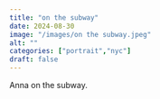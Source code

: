 ```yaml
---
title: "on the subway"
date: 2024-08-30
image: "/images/on the subway.jpeg"
alt: ""
categories: ["portrait","nyc"]
draft: false
---
```


Anna on the subway. 